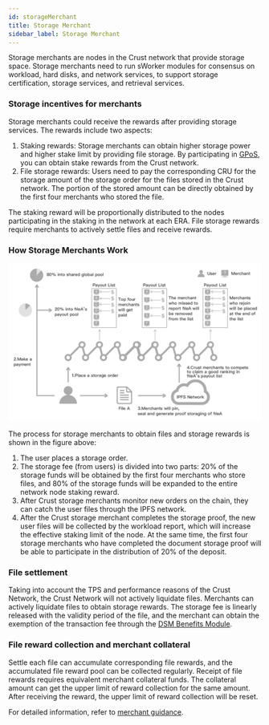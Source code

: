 ```yaml
---
id: storageMerchant
title: Storage Merchant
sidebar_label: Storage Merchant
---
```


Storage merchants are nodes in the Crust network that provide storage space. Storage merchants need to run sWorker modules for consensus on workload,  hard disks, and network services, to support storage certification, storage services, and retrieval services.

### Storage incentives for merchants

Storage merchants could receive the rewards after providing storage services. The rewards include two aspects:

1. Staking rewards: Storage merchants can obtain higher storage power and higher stake limit by providing file storage. By participating in [GPoS](GPoS.md), you can obtain stake rewards from the Crust network.
2. File storage rewards: Users need to pay the corresponding CRU for the storage amount of the storage order for the files stored in the Crust network. The portion of the stored amount can be directly obtained by the first four merchants who stored the file.

The staking reward will be proportionally distributed to the nodes participating in the staking in the network at each ERA. File storage rewards require merchants to actively settle files and receive rewards.

### How Storage Merchants Work

![dsm](assets/merchant/dsm.png)

The process for storage merchants to obtain files and storage rewards is shown in the figure above:

1. The user places a storage order.
2. The storage fee (from users) is divided into two parts: 20% of the storage funds will be obtained by the first four merchants who store files, and 80% of the storage funds will be expanded to the entire network node staking reward.
3. After Crust storage merchants monitor new orders on the chain, they can catch the user files through the IPFS network.
4. After the Crust storage merchant completes the storage proof, the new user files will be collected by the workload report, which will increase the effective staking limit of the node. At the same time, the first four storage merchants who have completed the document storage proof will be able to participate in the distribution of 20% of the deposit.

### File settlement

Taking into account the TPS and performance reasons of the Crust Network, the Crust Network will not actively liquidate files. Merchants can actively liquidate files to obtain storage rewards. The storage fee is linearly released with the validity period of the file, and the merchant can obtain the exemption of the transaction fee through the [DSM Benefits Module](marketBenefits.md).

### File reward collection and merchant collateral

Settle each file can accumulate corresponding file rewards, and the accumulated file reward pool can be collected regularly. Receipt of file rewards requires equivalent merchant collateral funds. The collateral amount can get the upper limit of reward collection for the same amount. After receiving the reward, the upper limit of reward collection will be reset.

For detailed information, refer to [merchant guidance](merchantGuidance.md).
